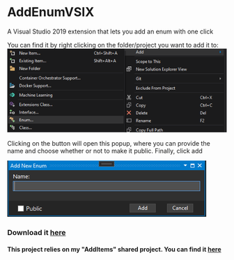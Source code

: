 # AddEnumVSIX
A Visual Studio 2019 extension that lets you add an enum with one click

You can find it by right clicking on the folder/project you want to add it to: 
![preview](https://github.com/gurrenm3/AddEnumVSIX/blob/master/Add%20enum.png)

Clicking on the button will open this popup, where you can provide the name and choose whether or not to make it public. Finally, click add

![preview2](https://github.com/gurrenm3/AddEnumVSIX/blob/master/add%20enum%20name.png)

### Download it [here](https://marketplace.visualstudio.com/items?itemName=Thomas-Margraff.AddNewEnum)

#### This project relies on my "AddItems" shared project. You can find it [here](https://github.com/gurrenm3/AddNewItem_Template.Shared)
